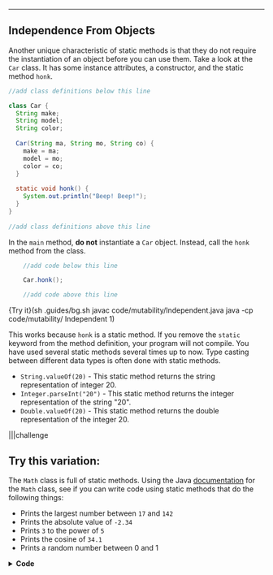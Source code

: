 ----------

## Independence From Objects

Another unique characteristic of static methods is that they do not require the instantiation of an object before you can use them. Take a look at the `Car` class. It has some instance attributes, a constructor, and the static method `honk`.

```java
//add class definitions below this line

class Car {
  String make;
  String model;
  String color;
  
  Car(String ma, String mo, String co) {
    make = ma;
    model = mo;
    color = co;
  }
  
  static void honk() {
    System.out.println("Beep! Beep!");
  }
}
 
//add class definitions above this line
```

In the `main` method, **do not** instantiate a `Car` object. Instead, call the `honk` method from the class.

```java
    //add code below this line

    Car.honk();

    //add code above this line
```

{Try it}(sh .guides/bg.sh javac code/mutability/Independent.java java -cp code/mutability/ Independent 1)

This works because `honk` is a static method. If you remove the `static` keyword from the method definition, your program will not compile. You have used several static methods several times up to now. Type casting between different data types is often done with static methods.

* `String.valueOf(20)` - This static method returns the string representation of integer 20.
* `Integer.parseInt("20")` - This static method returns the integer representation of the string "20".
* `Double.valueOf(20)` - This static method returns the double representation of the integer 20. 

|||challenge
## Try this variation:
The `Math` class is full of static methods. Using the Java [documentation](https://docs.oracle.com/javase/8/docs/api/java/lang/Math.html) for the `Math` class, see if you can write code using static methods that do the following things:

* Prints the largest number between `17` and `142`
* Prints the absolute value of `-2.34`
* Prints `3` to the power of `5`
* Prints the cosine of `34.1`
* Prints a random number between 0 and 1

<details>
  <summary><strong>Code</strong></summary>
  Here are the static methods:
  
  ```java
      System.out.println(Math.max(17, 142));
      System.out.println(Math.abs(-2.34));
      System.out.println(Math.pow(3, 5));
      System.out.println(Math.cos(34.1));
      System.out.println(Math.random());
  ```

|||

{Try it}(sh .guides/bg.sh javac code/mutability/Independent.java java -cp code/mutability/ Independent 2)

{Check It!|assessment}(fill-in-the-blanks-3303739284)

